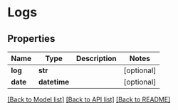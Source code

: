 # Logs

## Properties
Name | Type | Description | Notes
------------ | ------------- | ------------- | -------------
**log** | **str** |  | [optional] 
**date** | **datetime** |  | [optional] 

[[Back to Model list]](../README.md#documentation-for-models) [[Back to API list]](../README.md#documentation-for-api-endpoints) [[Back to README]](../README.md)


